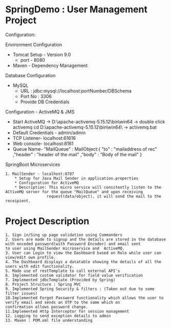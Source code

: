 # SpringDemo : User Management Project

Configuration:

Environment Configuration
  * Tomcat Setup - Version 9.0
    - port - 8080
  * Maven - Dependency Management

Database Configuration
  * MySQL
    - URL : jdbc:mysql://localhost:portNumber/DBSchema
    - Port No : 3306
    - Provide DB Credentials
  
Configuration - ActiveMQ & JMS
  * Start ActiveMQ -> D:\apache-activemq-5.15.12\bin\win64 -> double click activemq
  cd D:\apache-activemq-5.15.12\bin\win64\ -> activemq.bat
  * Default Credentials - admin/admin
  * TCP Listener- localhost:61616
  * Web console- localhost:8161
  * Queue Name- "MailQueue" : MailObject:{
                                           "to" : "mailaddress of rec"
                                           ,"header" : "header of the mail"
                                           ,"body" : "Body of the mail"
                                         }
 
SpringBoot Microservices
 
    1. MailSender - localhost:8787
        * Setup for Java Mail Sender in application.properties
        * Configuration for ActiveMQ
        * Description: This micro service will consitently listen to the ACtiveMQ server for the queue "MailQueue" and upon receiving
                      request(data/object), it will send the mail to the receipient.
  
  # Project Description
  
    1. Sign in/Sing up page validation using Commanders
    2. Users are made to signup and the details are stored in the database with encoded password(with Password Encoder) and email sent          to user using MailSender microservice and  ActiveMQ.
    3. User can Login to view the Dashboard based on Role while user can view/edit own profile. 
    4. The Dashboard displays a datatable showing the details of all the users with edit functionality. 
    5. Made use of restTemplate to call external API's
    6. Implemented custom validator for field value verification
    7. Implemented jdbcTemplate (Provided by Spring)
    8. Project Structure : Spring MVC
    9. Implemented Spring Security & filters : (Taken out due to some filter issues)
    10.Implemented Forgot Password functionality which allows the user to verify email and sends an OTP to the same which on                    confirmation allows password change.
    11.Implemented Http Interceptor for session management
    12. Logging to send exception details to admin
    13. Maven : POM.xml file understanding
    

 
